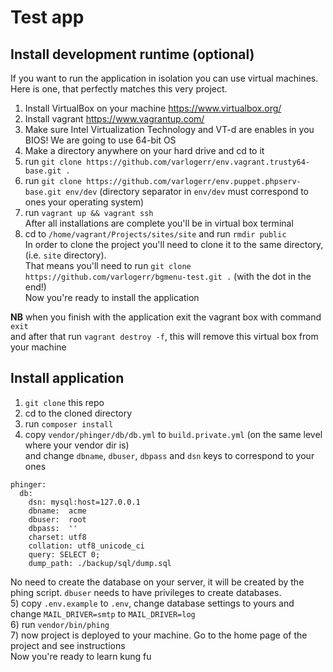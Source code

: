 # Test app

## Install development runtime (optional)

If you want to run the application in isolation you can use virtual machines. Here is one, that perfectly matches this very project.  
1) Install VirtualBox on your machine https://www.virtualbox.org/  
2) Install vagrant https://www.vagrantup.com/  
3) Make sure Intel Virtualization Technology and VT-d are enables in you BIOS! We are going to use 64-bit OS  
4) Make a directory anywhere on your hard drive and cd to it  
5) run `git clone https://github.com/varlogerr/env.vagrant.trusty64-base.git .`  
6) run `git clone https://github.com/varlogerr/env.puppet.phpserv-base.git env/dev` (directory separator in `env/dev` must correspond to ones your operating system)  
7) run `vagrant up && vagrant ssh`  
After all installations are complete you'll be in virtual box terminal  
8) cd to `/home/vagrant/Projects/sites/site` and run `rmdir public`  
In order to clone the project you'll need to clone it to the same directory, (i.e. `site` directory).  
That means you'll need to run `git clone https://github.com/varlogerr/bgmenu-test.git .` (with the dot in the end!)  
Now you're ready to install the application  

**NB** when you finish with the application exit the vagrant box with command `exit`  
and after that run `vagrant destroy -f`, this will remove this virtual box from your machine

## Install application

1) `git clone` this repo  
2) cd to the cloned directory  
3) run `composer install`  
4) copy `vendor/phinger/db/db.yml` to `build.private.yml` (on the same level where your vendor dir is)  
and change `dbname`, `dbuser`, `dbpass` and `dsn` keys to correspond to your ones
```
phinger:
  db:
    dsn: mysql:host=127.0.0.1
    dbname:  acme
    dbuser:  root
    dbpass:  ''
    charset: utf8
    collation: utf8_unicode_ci
    query: SELECT 0;
    dump_path: ./backup/sql/dump.sql
```
No need to create the database on your server, it will be created by the phing script. `dbuser` needs to have privileges to create databases.  
5) copy `.env.example` to `.env`, change database settings to yours and change `MAIL_DRIVER=smtp` to `MAIL_DRIVER=log`  
6) run `vendor/bin/phing`  
7) now project is deployed to your machine. Go to the home page of the project and see instructions  
Now you're ready to learn kung fu
